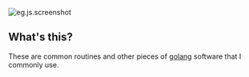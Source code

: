 ![eg.js.screenshot](http://f.cl.ly/items/2i1t3P1i2p0q3z3r3u06/Image%202012.08.30%205:51:43%20PM.png)

## What's this?

These are common routines and other pieces of [golang](http://golang.org/) software that I commonly use.
